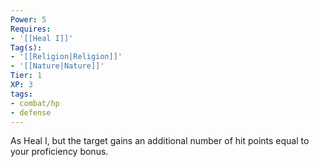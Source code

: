 ```yaml
---
Power: 5
Requires:
- '[[Heal I]]'
Tag(s):
- '[[Religion|Religion]]'
- '[[Nature|Nature]]'
Tier: 1
XP: 3
tags:
- combat/hp
- defense
---
```


As Heal I, but the target gains an additional number of hit points equal to your proficiency bonus.